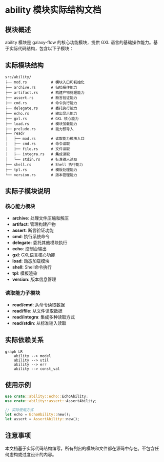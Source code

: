 # ability 模块实际结构文档

## 模块概述

ability 模块是 galaxy-flow 的核心功能模块，提供 GXL 语言的基础操作能力。基于实际代码结构，包含以下子模块：

## 实际模块结构

```
src/ability/
├── mod.rs           # 模块入口和初始化
├── archive.rs       # 归档操作能力
├── artifact.rs      # 构建产物处理能力
├── assert.rs        # 断言验证能力
├── cmd.rs           # 命令执行能力
├── delegate.rs      # 委托执行能力
├── echo.rs          # 输出显示能力
├── gxl.rs           # GXL 核心能力
├── load.rs          # 模块加载能力
├── prelude.rs       # 能力预导入
├── read/
│   ├── mod.rs       # 读取能力模块入口
│   ├── cmd.rs       # 命令读取
│   ├── file.rs      # 文件读取
│   ├── integra.rs   # 集成读取
│   └── stdin.rs     # 标准输入读取
├── shell.rs         # Shell 执行能力
├── tpl.rs           # 模板处理能力
└── version.rs       # 版本管理能力
```

## 实际子模块说明

### 核心能力模块
- **archive**: 处理文件压缩和解压
- **artifact**: 管理构建产物
- **assert**: 断言验证功能
- **cmd**: 执行系统命令
- **delegate**: 委托其他模块执行
- **echo**: 控制台输出
- **gxl**: GXL语言核心功能
- **load**: 动态加载模块
- **shell**: Shell命令执行
- **tpl**: 模板渲染
- **version**: 版本信息管理

### 读取能力子模块
- **read/cmd**: 从命令读取数据
- **read/file**: 从文件读取数据
- **read/integra**: 集成多种读取方式
- **read/stdin**: 从标准输入读取

## 实际依赖关系

```mermaid
graph LR
    ability --> model
    ability --> util
    ability --> err
    ability --> const_val
```

## 使用示例

```rust
use crate::ability::echo::EchoAbility;
use crate::ability::assert::AssertAbility;

// 实际使用方式
let echo = EchoAbility::new();
let assert = AssertAbility::new();
```

## 注意事项

本文档基于实际代码结构编写，所有列出的模块和文件都在源码中存在。不包含任何虚构或过度设计的内容。
